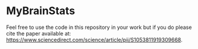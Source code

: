 # MyBrainStats
Feel free to use the code in this repository in your work but if you do please cite the paper available at: https://www.sciencedirect.com/science/article/pii/S1053811919309668. 
